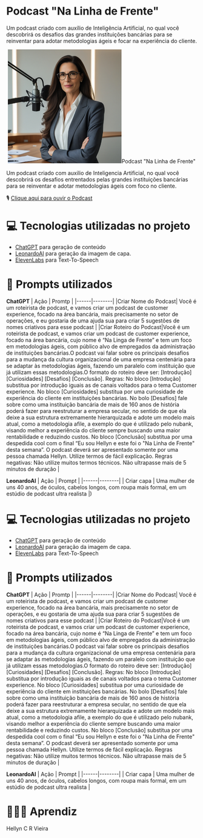 # Podcast "Na Linha de Frente"

Um podcast criado com auxílio de Inteligência Artificial, no qual você descobrirá os desafios das grandes instituições bancárias para se reinventar para adotar metodologias ágeis e focar na experiência do cliente.

<p align="center">
<img 
    src="https://raw.githubusercontent.com/HellynCRV/prompts-for-podcast-generate-by-ia/13b5224f35359a82bb93c7f23ca9ee48bb5821ea/Capa%20Podcast.jpg"
    width="300"

# Podcast "Na Linha de Frente"

Um podcast criado com auxilio de Inteligencia Artificial, no qual você descobrirá os desafios entrentados pelas grandes instituições bancárias para se reinventar e adotar metodologias ágeis com foco no cliente.

🎙️ [Clique aqui para ouvir o Podcast](https://audiomack.com/anagalli/song/menos-baguna-mais-paz-ep1-iniciando-sua-jornada-minimalista)

# 💻 Tecnologias utilizadas no projeto
- [ChatGPT](https://chatgpt.com/) para geração de conteúdo
- [LeonardoAI](https://app.leonardo.ai/) para geração da imagem de capa.
- [ElevenLabs](https://elevenlabs.io/app/home) para Text-To-Speech

# 🧠 Prompts utilizados

**ChatGPT**
| Ação | Promtp |
|------|--------|
|Criar Nome do Podcast| Você é um roteirista de podcast, e vamos criar um podcast de customer experience, focado na área bancária, mais precisamente no setor de operações, e eu gostaria de uma ajuda sua para criar 5 sugestões de nomes criativos para esse podcast |
|Criar Roteiro do Podcast|Você é um roteirista de podcast, e vamos criar um podcast de customer experience, focado na área bancária, cujo nome é “Na Linga de Frente” e tem um foco em metodologias ágeis, com público alvo de empregados da administração de instituições bancárias.O podcast vai falar sobre os principais desafios para a mudança da cultura organizacional de uma empresa centenária para se adaptar às metodologias ágeis, fazendo um paralelo com instituição que já utilizam essas metodologias.O formato do roteiro deve ser: [Introdução] [Curiosidades] [Desafios] [Conclusão]. Regras: No bloco [Introdução] substitua por introdução iguais as de canais voltados para o tema Customer experience. No bloco [Curiosidades] substitua por uma curiosidade de experiência do cliente em instituições bancárias. No bolo [Desafios] fale sobre como uma instituição bancária de mais de 160 anos de história poderá fazer para reestruturar a empresa secular, no sentido de que ela deixe a sua estrutura extremamente hierarquizada e adote um modelo mais atual, como a metodologia afile, a exemplo do que é utilizado pelo nubank, visando melhor a experiência do cliente sempre buscando uma maior rentabilidade e reduzindo custos. No bloco [Conclusão] substitua por uma despedida cool com o final “Eu sou Hellyn e este foi o "Na Linha de Frente" desta semana”. O podcast deverá ser apresentado somente por uma pessoa chamada Hellyn. 
Utilize termos de fácil explicação. Regras negativas: Não utilize muitos termos técnicos. Não ultrapasse mais de 5 minutos de duração |



**LeonardoAI**
| Ação | Prompt |
|------|--------|
| Criar capa | Uma mulher de uns 40 anos, de óculos, cabelos longos, com roupa mais formal, em um estúdio de podcast ultra realista |)

# 💻 Tecnologias utilizadas no projeto
- [ChatGPT](https://chatgpt.com/) para geração de conteúdo
- [LeonardoAI](https://app.leonardo.ai/) para geração da imagem de capa.
- [ElevenLabs](https://elevenlabs.io/app/home) para Text-To-Speech

# 🧠 Prompts utilizados

**ChatGPT**
| Ação | Promtp |
|------|--------|
|Criar Nome do Podcast| Você é um roteirista de podcast, e vamos criar um podcast de customer experience, focado na área bancária, mais precisamente no setor de operações, e eu gostaria de uma ajuda sua para criar 5 sugestões de nomes criativos para esse podcast |
|Criar Roteiro do Podcast|Você é um roteirista de podcast, e vamos criar um podcast de customer experience, focado na área bancária, cujo nome é “Na Linga de Frente” e tem um foco em metodologias ágeis, com público alvo de empregados da administração de instituições bancárias.O podcast vai falar sobre os principais desafios para a mudança da cultura organizacional de uma empresa centenária para se adaptar às metodologias ágeis, fazendo um paralelo com instituição que já utilizam essas metodologias.O formato do roteiro deve ser: [Introdução] [Curiosidades] [Desafios] [Conclusão]. Regras: No bloco [Introdução] substitua por introdução iguais as de canais voltados para o tema Customer experience. No bloco [Curiosidades] substitua por uma curiosidade de experiência do cliente em instituições bancárias. No bolo [Desafios] fale sobre como uma instituição bancária de mais de 160 anos de história poderá fazer para reestruturar a empresa secular, no sentido de que ela deixe a sua estrutura extremamente hierarquizada e adote um modelo mais atual, como a metodologia afile, a exemplo do que é utilizado pelo nubank, visando melhor a experiência do cliente sempre buscando uma maior rentabilidade e reduzindo custos. No bloco [Conclusão] substitua por uma despedida cool com o final “Eu sou Hellyn e este foi o "Na Linha de Frente" desta semana”. O podcast deverá ser apresentado somente por uma pessoa chamada Hellyn. 
Utilize termos de fácil explicação. Regras negativas: Não utilize muitos termos técnicos. Não ultrapasse mais de 5 minutos de duração |



**LeonardoAI**
| Ação | Prompt |
|------|--------|
| Criar capa | Uma mulher de uns 40 anos, de óculos, cabelos longos, com roupa mais formal, em um estúdio de podcast ultra realista |

# 👩🏻‍🎓 Aprendiz

Hellyn C R Vieira
